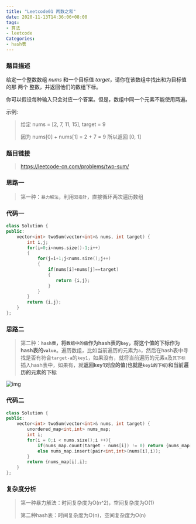 ```yaml
---
title: "Leetcode01 两数之和"
date: 2020-11-13T14:36:06+08:00
tags:
- 算法
- leetcode
Categories:
- hash表
---
```


### **题目描述**

给定一个整数数组 *nums* 和一个目标值 *target*，请你在该数组中找出和为目标值的那 两个 整数，并返回他们的数组下标。

你可以假设每种输入只会对应一个答案。但是，数组中同一个元素不能使用两遍。

示例:

> 给定 nums = [2, 7, 11, 15], target = 9
>
> 因为 nums[0] + nums[1] = 2 + 7 = 9
> 所以返回 [0, 1]

### **题目链接**

> https://leetcode-cn.com/problems/two-sum/

###  **思路一**

> 第一种：`暴力解法`，利用`双指针`，直接循环两次遍历数组

### **代码一**

```c++
class Solution {
public:
    vector<int> twoSum(vector<int>& nums, int target) {
        int i,j;
        for(i=0;i<nums.size()-1;i++)
        {
            for(j=i+1;j<nums.size();j++)
            {
                if(nums[i]+nums[j]==target)
                {
                   return {i,j};
                }
            }
        }
        return {i,j};
    }
};
```

### **思路二**

> 第二种：**`hash表`，将`数组中的值`作为hash表的`key`，将这个值的下标作为hash表的`value`**。遍历数组，比如当前遍历的元素为`a`，然后在hash表中寻找是否有符合`target-a`的`key1`，如果没有，就将当前遍历的元素`a`及`其下标`插入hash表中，如果有，就**返回key1对应的值(也就是`key1的下标`)和当前遍历的元素的下标**

![img](https://cdn.jsdelivr.net/gh/VegeBun-csj/Images/{97C6B69A-8F17-96A9-F70A-E6E944EAC366}.png)

### **代码二**

```c++
class Solution {
public:
    vector<int> twoSum(vector<int>& nums, int target) {
        unordered_map<int,int> nums_map;
        int i;
        for(i = 0;i < nums.size();i ++){
            if(nums_map.count(target - nums[i]) != 0) return {nums_map[target - nums[i]],i};
            else nums_map.insert(pair<int,int>(nums[i],i));
        }
        return {nums_map[i],i};
    }
};
```

### **复杂度分析**

> 第一种暴力解法：时间复杂度为O(n^2)，空间复杂度为O(1)
>
> 第二种hash表：时间复杂度为O(n)，空间复杂度为O(n)